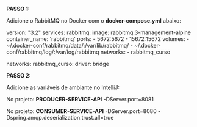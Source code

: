 **PASSO 1:**

Adicione o RabbitMQ no Docker com o **docker-compose.yml** abaixo:

version: "3.2"
services:
  rabbitmq:
    image: rabbitmq:3-management-alpine
    container_name: 'rabbitmq'
    ports:
        - 5672:5672
        - 15672:15672
    volumes:
        - ~/.docker-conf/rabbitmq/data/:/var/lib/rabbitmq/
        - ~/.docker-conf/rabbitmq/log/:/var/log/rabbitmq
    networks:
        - rabbitmq_curso

networks:
  rabbitmq_curso:
    driver: bridge


**PASSO 2:**


Adicione as variáveis de ambiante no IntelliJ:

No projeto: **PRODUCER-SERVICE-API**
-DServer.port=8081

No projeto: **CONSUMER-SERVICE-API**
-DServer.port=8080
-Dspring.amqp.deserialization.trust.all=true
